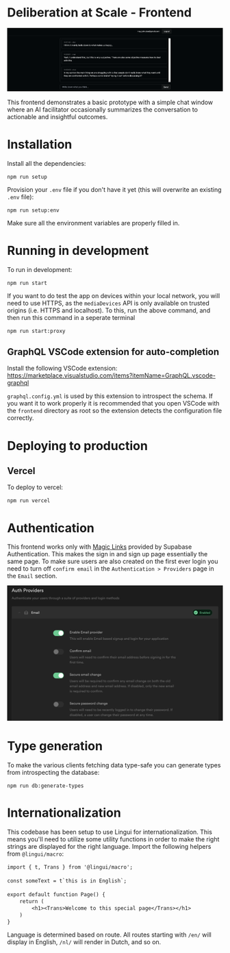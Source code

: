 # Deliberation at Scale - Frontend
![Screenshot overview](./documentation/images/basic-prototype-overview.png)

This frontend demonstrates a basic prototype with a simple chat window where an AI facilitator occasionally summarizes the conversation to actionable and insightful outcomes.

# Installation
Install all the dependencies:
```
npm run setup
```

Provision your `.env` file if you don't have it yet (this will overwrite an existing `.env` file):
```
npm run setup:env
```

Make sure all the environment variables are properly filled in.

# Running in development
To run in development:
```
npm run start
```

If you want to do test the app on devices within your local network, you will
need to use HTTPS, as the `mediaDevices` API is only available on trusted
origins (i.e. HTTPS and localhost). To this, run the above command, and then run
this command in a seperate terminal
```
npm run start:proxy
```

## GraphQL VSCode extension for auto-completion
Install the following VSCode extension: https://marketplace.visualstudio.com/items?itemName=GraphQL.vscode-graphql

`graphql.config.yml` is used by this extension to introspect the schema. If you want it to work properly it is recommended that you open VSCode with the `frontend` directory as root so the extension detects the configuration file correctly.

# Deploying to production

## Vercel
To deploy to vercel:
```
npm run vercel
```

# Authentication
This frontend works only with [Magic Links](https://supabase.com/docs/guides/auth/auth-magic-link) provided by Supabase Authentication. This makes the sign in and sign up page essentially the same page. To make sure users are also created on the first ever login you need to turn off `confirm email` in the `Authentication > Providers` page in the `Email` section.

![Screenshot of disabling confirm email](./documentation/images/confirm-email-off.png)

# Type generation
To make the various clients fetching data type-safe you can generate types from introspecting the database:
```
npm run db:generate-types
```

# Internationalization
This codebase has been setup to use Lingui for internationalization. This means
you'll need to utilize some utility functions in order to make the right strings
are displayed for the right language. Import the following helpers from
`@lingui/macro`:

```tsx
import { t, Trans } from '@lingui/macro';

const someText = t`this is in English`;

export default function Page() {
    return (
        <h1><Trans>Welcome to this special page</Trans></h1>
    )
}
```

Language is determined based on route. All routes starting with `/en/` will
display in English, `/nl/` will render in Dutch, and so on.